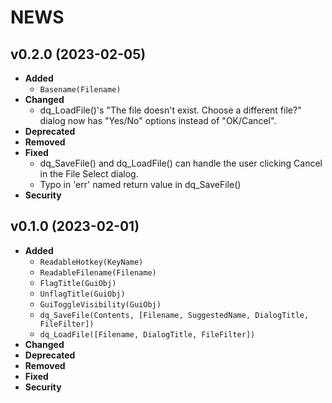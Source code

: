 # NEWS

## v0.2.0 (2023-02-05)

- **Added**
    - `Basename(Filename)`
- **Changed**
    - dq_LoadFile()'s "The file doesn't exist. Choose a different file?" dialog now has "Yes/No" options instead of "OK/Cancel".
- **Deprecated**
- **Removed**
- **Fixed**
    - dq_SaveFile() and dq_LoadFile() can handle the user clicking Cancel in the File Select dialog.
    - Typo in 'err' named return value in dq_SaveFile()
- **Security**


## v0.1.0 (2023-02-01)

- **Added**
    - `ReadableHotkey(KeyName)`
    - `ReadableFilename(Filename)`
    - `FlagTitle(GuiObj)`
    - `UnflagTitle(GuiObj)`
    - `GuiToggleVisibility(GuiObj)`
    - `dq_SaveFile(Contents, [Filename, SuggestedName, DialogTitle, FileFilter])`
    - `dq_LoadFile([Filename, DialogTitle, FileFilter])`
- **Changed**
- **Deprecated**
- **Removed**
- **Fixed**
- **Security**


